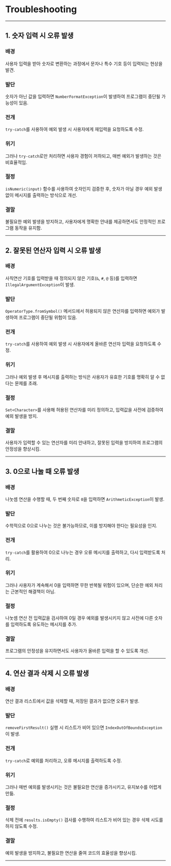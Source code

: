 # Troubleshooting
------------

## 1. 숫자 입력 시 오류 발생

###  배경
사용자 입력을 받아 숫자로 변환하는 과정에서 문자나 특수 기호 등이 입력되는 현상을 발견.

###  발단
숫자가 아닌 값을 입력하면 `NumberFormatException`이 발생하여 프로그램이 중단될 가능성이 있음.

###  전개
`try-catch`를 사용하여 예외 발생 시 사용자에게 재입력을 요청하도록 수정.

###  위기
그러나 `try-catch`로만 처리하면 사용자 경험이 저하되고, 매번 예외가 발생하는 것은 비효율적임.

###  절정
`isNumeric(input)` 함수를 사용하여 숫자인지 검증한 후, 숫자가 아닐 경우 예외 발생 없이 메시지를 출력하는 방식으로 개선.

###  결말
불필요한 예외 발생을 방지하고, 사용자에게 명확한 안내를 제공하면서도 안정적인 프로그램 동작을 유지함.

---

## 2. 잘못된 연산자 입력 시 오류 발생

###  배경
사칙연산 기호를 입력받을 때 정의되지 않은 기호(`&`, `#`, `@` 등)를 입력하면 `IllegalArgumentException`이 발생.

###  발단
`OperatorType.fromSymbol()` 메서드에서 허용되지 않은 연산자를 입력하면 예외가 발생하여 프로그램이 중단될 위험이 있음.

###  전개
`try-catch`를 사용하여 예외 발생 시 사용자에게 올바른 연산자 입력을 요청하도록 수정.

###  위기
그러나 예외 발생 후 메시지를 출력하는 방식은 사용자가 유효한 기호를 명확히 알 수 없다는 문제를 초래.

###  절정
`Set<Character>`를 사용해 허용된 연산자를 미리 정의하고, 입력값을 사전에 검증하여 예외 발생을 방지.

###  결말
사용자가 입력할 수 있는 연산자를 미리 안내하고, 잘못된 입력을 방지하여 프로그램의 안정성을 향상시킴.

---

## 3. 0으로 나눌 때 오류 발생

###  배경
나눗셈 연산을 수행할 때, 두 번째 숫자로 `0`을 입력하면 `ArithmeticException`이 발생.

###  발단
수학적으로 0으로 나누는 것은 불가능하므로, 이를 방지해야 한다는 필요성을 인지.

###  전개
`try-catch`를 활용하여 0으로 나누는 경우 오류 메시지를 출력하고, 다시 입력받도록 처리.

###  위기
그러나 사용자가 계속해서 0을 입력하면 무한 반복될 위험이 있으며, 단순한 예외 처리는 근본적인 해결책이 아님.

###  절정
나눗셈 연산 전 입력값을 검사하여 0일 경우 예외를 발생시키지 않고 사전에 다른 숫자를 입력하도록 유도하는 메시지를 추가.

###  결말
프로그램의 안정성을 유지하면서도 사용자가 올바른 입력을 할 수 있도록 개선.

---

## 4. 연산 결과 삭제 시 오류 발생

###  배경
연산 결과 리스트에서 값을 삭제할 때, 저장된 결과가 없으면 오류가 발생.

###  발단
`removeFirstResult()` 실행 시 리스트가 비어 있으면 `IndexOutOfBoundsException`이 발생.

###  전개
`try-catch`로 예외를 처리하고, 오류 메시지를 출력하도록 수정.

###  위기
그러나 매번 예외를 발생시키는 것은 불필요한 연산을 증가시키고, 유지보수를 어렵게 만듦.

###  절정
삭제 전에 `results.isEmpty()` 검사를 수행하여 리스트가 비어 있는 경우 삭제 시도를 하지 않도록 수정.

###  결말
예외 발생을 방지하고, 불필요한 연산을 줄여 코드의 효율성을 향상시킴.

---
